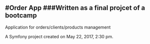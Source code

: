 #Order App
###Written as a final projcet of a bootcamp
---
Application for orders/clients/products management

A Symfony project created on May 22, 2017, 2:30 pm.
